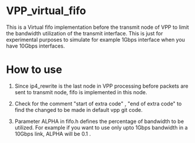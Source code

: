 # VPP_virtual_fifo
This is a Virtual fifo implementation before the transmit node of VPP to limit the bandwidth utilization of the transmit interface. This is just for experimental purposes to simulate for example 1Gbps interface when you have 10Gbps interfaces.

# How to use

1) Since ip4_rewrite is the last node in VPP processing before packets are sent to transmit node, fifo is implemented in this node.

2) Check for the comment "start of extra code" , "end of extra code" to find the changed to be made in default vpp git code.

3) Parameter ALPHA in fifo.h defines the percentage of bandwidth to be utilized. For example if you want to use only upto 1Gbps bandwidth in a 10Gbps link, ALPHA will be 0.1 .
